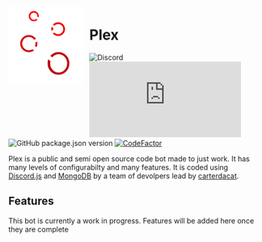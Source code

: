 <img width="150" height="150" align="left" style="float: left; margin: 0 10px 0 0;" alt="Atlanta" src="./new2 .png">  

# Plex

![Discord](https://img.shields.io/discord/702311342580695140?label=Support&logo=Discord)
![npm](https://img.shields.io/npm/v/discord.js?label=Discord.js&logo=npm)
![GitHub package.json version](https://img.shields.io/github/package-json/v/carterdacat/ub)
[![CodeFactor](https://www.codefactor.io/repository/github/carterdacat/ub/badge)](https://www.codefactor.io/repository/github/carterdacat/ub)

Plex is a public and semi open source code bot made to just work. It has many levels of configurabilty and many features. It is coded using [Discord.js](https://discord.js.org) and [MongoDB](https://mongodb.com) by a team of devolpers lead by [carterdacat](https://github.com/carterdacat).

## Features

This bot is currently a work in progress. Features will be added here once they are complete